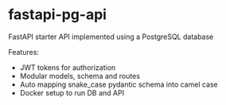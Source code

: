 # fastapi-pg-api

FastAPI starter API implemented using a PostgreSQL database

Features:

* JWT tokens for authorization
* Modular models, schema and routes
* Auto mapping snake_case pydantic schema into camel case 
* Docker setup to run DB and API 

